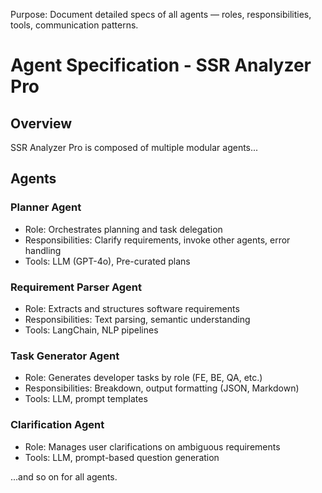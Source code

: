 Purpose: Document detailed specs of all agents — roles, responsibilities, tools, communication patterns.
# Agent Specification - SSR Analyzer Pro

## Overview
SSR Analyzer Pro is composed of multiple modular agents...

## Agents

### Planner Agent
- Role: Orchestrates planning and task delegation
- Responsibilities: Clarify requirements, invoke other agents, error handling
- Tools: LLM (GPT-4o), Pre-curated plans

### Requirement Parser Agent
- Role: Extracts and structures software requirements
- Responsibilities: Text parsing, semantic understanding
- Tools: LangChain, NLP pipelines

### Task Generator Agent
- Role: Generates developer tasks by role (FE, BE, QA, etc.)
- Responsibilities: Breakdown, output formatting (JSON, Markdown)
- Tools: LLM, prompt templates

### Clarification Agent
- Role: Manages user clarifications on ambiguous requirements
- Tools: LLM, prompt-based question generation

...and so on for all agents.

